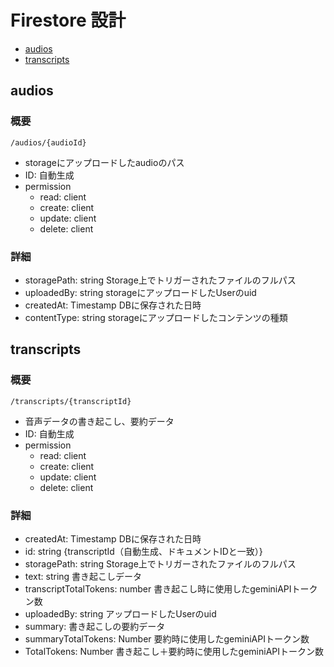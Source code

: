 <!-- @format -->

# Firestore 設計

- [audios](#audios)
- [transcripts](#transcripts)

## audios

### 概要

```
/audios/{audioId}
```

- storageにアップロードしたaudioのパス
- ID: 自動生成
- permission
  - read: client
  - create: client
  - update: client
  - delete: client

### 詳細

- storagePath: string Storage上でトリガーされたファイルのフルパス
- uploadedBy: string storageにアップロードしたUserのuid
- createdAt: Timestamp DBに保存された日時
- contentType: string storageにアップロードしたコンテンツの種類

## transcripts

### 概要

```
/transcripts/{transcriptId}
```

- 音声データの書き起こし、要約データ
- ID: 自動生成
- permission
  - read: client
  - create: client
  - update: client
  - delete: client

### 詳細

- createdAt: Timestamp DBに保存された日時
- id: string {transcriptId（自動生成、ドキュメントIDと一致）}
- storagePath: string Storage上でトリガーされたファイルのフルパス
- text: string 書き起こしデータ
- transcriptTotalTokens: number 書き起こし時に使用したgeminiAPIトークン数
- uploadedBy: string アップロードしたUserのuid
- summary: 書き起こしの要約データ
- summaryTotalTokens: Number 要約時に使用したgeminiAPIトークン数
- TotalTokens: Number 書き起こし＋要約時に使用したgeminiAPIトークン数
